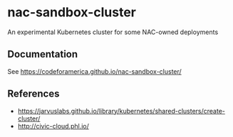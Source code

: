 # nac-sandbox-cluster

An experimental Kubernetes cluster for some NAC-owned deployments

## Documentation

See <https://codeforamerica.github.io/nac-sandbox-cluster/>

## References

- <https://jarvuslabs.github.io/library/kubernetes/shared-clusters/create-cluster/>
- <http://civic-cloud.phl.io/>
